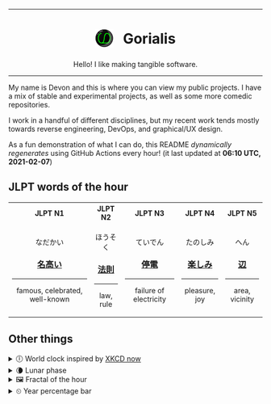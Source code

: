 ***

<h1 align="center">
<sub>
    <img src="readme/resources/avatar.png" height="36">
</sub>
&nbsp;
Gorialis
</h1>
<p align="center">
Hello! I like making tangible software.
</p>

***

My name is Devon and this is where you can view my public projects. I have a mix of stable and experimental projects, as well as some more comedic repositories.

I work in a handful of different disciplines, but my recent work tends mostly towards reverse engineering, DevOps, and graphical/UX design.

As a fun demonstration of what I can do, this README *dynamically regenerates* using GitHub Actions every hour! (it last updated at **06:10 UTC, 2021-02-07**)

<h2>JLPT words of the hour</h2>
<table>
    <tr>
        <th>JLPT N1</th>
        <th>JLPT N2</th>
        <th>JLPT N3</th>
        <th>JLPT N4</th>
        <th>JLPT N5</th>
    </tr>
    <tr>
        <td>
            <p align="center">なだかい</p>
            <h3 align="center"><b><a href="https://jisho.org/search/%E5%90%8D%E9%AB%98%E3%81%84">名高い</a></b></h3>
            <hr>
            <p align="center">famous,<wbr> celebrated,<wbr> well-known</p>
        </td>
        <td>
            <p align="center">ほうそく</p>
            <h3 align="center"><b><a href="https://jisho.org/search/%E6%B3%95%E5%89%87">法則</a></b></h3>
            <hr>
            <p align="center">law,<wbr> rule</p>
        </td>
        <td>
            <p align="center">ていでん</p>
            <h3 align="center"><b><a href="https://jisho.org/search/%E5%81%9C%E9%9B%BB">停電</a></b></h3>
            <hr>
            <p align="center">failure of electricity</p>
        </td>
        <td>
            <p align="center">たのしみ</p>
            <h3 align="center"><b><a href="https://jisho.org/search/%E6%A5%BD%E3%81%97%E3%81%BF">楽しみ</a></b></h3>
            <hr>
            <p align="center">pleasure,<wbr> joy</p>
        </td>
        <td>
            <p align="center">へん</p>
            <h3 align="center"><b><a href="https://jisho.org/search/%E8%BE%BA">辺</a></b></h3>
            <hr>
            <p align="center">area,<wbr> vicinity</p>
        </td>
    </tr>
</table>

<h2>Other things</h2>
<details>
<summary>🕕  World clock inspired by <a href="https://xkcd.com/now">XKCD now</a></summary>

> <img src="generated/now.png" width="512">

</details>
<details>
<summary>🌘 Lunar phase</summary>

The moon is approximately 86.86% through its phase (Waning Crescent).

</details>
<details>
<summary>&#x1f5bc; Fractal of the hour</summary>

> <img src="generated/fractal.png" width="512">

</details>
<details>
<summary>&#x23f2; Year percentage bar</summary>
<pre><code>2021 [██▁▁▁▁▁▁▁▁▁▁▁▁▁▁▁▁▁▁] 10.21%</code></pre>
</details>
